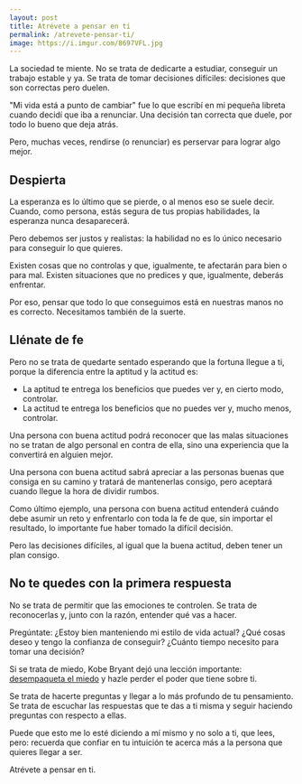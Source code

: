```yaml
---
layout: post
title: Atrévete a pensar en ti
permalink: /atrevete-pensar-ti/
image: https://i.imgur.com/8697VFL.jpg
---
```

La sociedad te miente. No se trata de dedicarte a estudiar, conseguir un trabajo estable y ya. Se trata de tomar decisiones difíciles: decisiones que son correctas pero duelen.

"Mi vida está a punto de cambiar" fue lo que escribí en mi pequeña libreta cuando decidí que iba a renunciar. Una decisión tan correcta que duele, por todo lo bueno que deja atrás.

Pero, muchas veces, rendirse (o renunciar) es perservar para lograr algo mejor.

## Despierta
La esperanza es lo último que se pierde, o al menos eso se suele decir. Cuando, como persona, estás segura de tus propias habilidades, la esperanza nunca desaparecerá.

Pero debemos ser justos y realistas: la habilidad no es lo único necesario para conseguir lo que quieres.

Existen cosas que no controlas y que, igualmente, te afectarán para bien o para mal. Existen situaciones que no predices y que, igualmente, deberás enfrentar.

Por eso, pensar que todo lo que conseguimos está en nuestras manos no es correcto. Necesitamos también de la suerte.

## Llénate de fe
Pero no se trata de quedarte sentado esperando que la fortuna llegue a ti, porque la diferencia entre la aptitud y la actitud es:

- La aptitud te entrega los beneficios que puedes ver y, en cierto modo, controlar.
- La actitud te entrega los beneficios que no puedes ver y, mucho menos, controlar.

Una persona con buena actitud podrá reconocer que las malas situaciones no se tratan de algo personal en contra de ella, sino una experiencia que la convertirá en alguien mejor.

Una persona con buena actitud sabrá apreciar a las personas buenas que consiga en su camino y tratará de mantenerlas consigo, pero aceptará cuando llegue la hora de dividir rumbos.

Como último ejemplo, una persona con buena actitud entenderá cuándo debe asumir un reto y enfrentarlo con toda la fe de que, sin importar el resultado, lo importante fue haber tomado la difícil decisión.

Pero las decisiones difíciles, al igual que la buena actitud, deben tener un plan consigo.

## No te quedes con la primera respuesta
No se trata de permitir que las emociones te controlen. Se trata de reconocerlas y, junto con la razón, entender qué vas a hacer.

Pregúntate: ¿Estoy bien manteniendo mi estilo de vida actual? ¿Qué cosas deseo y tengo la confianza de conseguir? ¿Cuánto tiempo necesito para tomar una decisión?

Si se trata de miedo, Kobe Bryant dejó una lección importante: [desempaqueta el miedo](https://youtu.be/g2cQ2kD6lzs?si=JXtATj7qVwdHZ_XL&t=479) y hazle perder el poder que tiene sobre ti.

Se trata de hacerte preguntas y llegar a lo más profundo de tu pensamiento. Se trata de escuchar las respuestas que te das a ti misma y seguir haciendo preguntas con respecto a ellas.

Puede que esto me lo esté diciendo a mí mismo y no solo a ti, que lees, pero: recuerda que confiar en tu intuición te acerca más a la persona que quieres llegar a ser.

Atrévete a pensar en ti.
